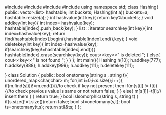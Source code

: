 #include<iostream>
#include<vector>
#include<list>
#include<algorithm>
using namespace std;
class Hashing{
    public:
    vector<list<int>> hashtable;
    int buckets;
    Hashing(int a){
        buckets=a;
        hashtable.resize(a);
    }
    int hashvalue(int key){
        return key%buckets;
    }
    void addkey(int key){
        int index= hashvalue(key);
        hashtable[index].push_back(key);
    }
    list<int> :: iterator searchkey(int key){
        int index=hashvalue(key);
        return find(hashtable[index].begin(),hashtable[index].end(),key);
    }
    void deletekey(int key){
        int index=hashvalue(key);
        if(searchkey(key)!=hashtable[index].end()){
            hashtable[index].erase(searchkey(key));
            cout<<key<<" is deleted ";
        }
        else{
            cout<<key<<" is not found ";
        }
    }
};
int main(){
    Hashing h(10);
    h.addkey(777);
    h.addkey(888);
    h.addkey(999);
    h.addkey(111);
    h.deletekey(111);

}
class Solution {
public:
    bool onetomany(string s , string t){
        unordered_map<char,char> m;
        for(int i=0;i<s.size();i++){
            if(m.find(s[i])!=m.end()){//to check if key not present then 
                if(m[s[i]] != t[i]){//to check previous value is same or not
                    return false;
                }
            }
            else{
                m[s[i]]=t[i];// insert them
            }
        }
        return true;
    }
    bool isIsomorphic(string s, string t) {
        if(s.size()!=t.size())return false;
        bool st=onetomany(s,t);
        bool ts=onetomany(t,s);
        return st&&ts;
    }
};


